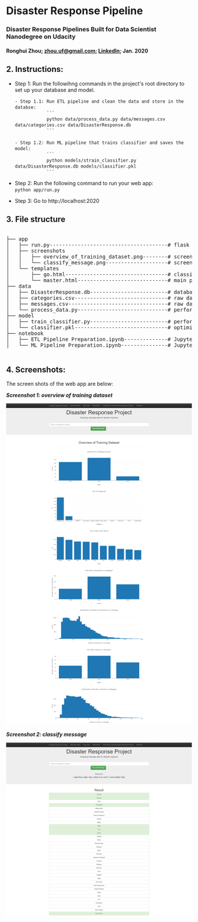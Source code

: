 # Disaster Response Pipeline
### Disaster Response Pipelines Built for Data Scientist Nanodegree on Udacity

#### Ronghui Zhou; zhou.uf@gmail.com; [LinkedIn](https://www.linkedin.com/in/ronghuizhou/); Jan. 2020 

## **2. Instructions:**

- Step 1: Run the followihng commands in the project's root directory to set up your database and model.
        
      - Step 1.1: Run ETL pipeline and clean the data and store in the databse:         
                  ```
                  python data/process_data.py data/messages.csv data/categories.csv data/DisasterResponse.db    
                  ```
      
      - Step 1.2: Run ML pipeline that trains classifier and saves the model:
                  ```
                  python models/strain_classifier.py data/DisasterResponse.db models/classifier.pkl
                  ```

- Step 2: Run the following command to run your web app:         
        ```
        python app/run.py
        ```

- Step 3: Go to http://localhost:2020



## **3. File structure**
<pre>

├── app
│   ├── run.py--------------------------------------# flask file to run app
│   ├── screenshots
│   │	├── overview_of_training_dataset.png--------# screenshot of web app: overview of training dataset
│   │ 	└── classify_message.png--------------------# screenshot of web app: classify message
│   └── templates
│       ├── go.html---------------------------------# classification result page of web app
│       └── master.html-----------------------------# main page of web app
├── data
│   ├── DisasterResponse.db-------------------------# database to save cleaned data
│   ├── categories.csv------------------------------# raw data to process: categories
│   ├── messages.csv--------------------------------# raw data to process: messages
│   └── process_data.py-----------------------------# perform ETL pipline
├── model
│   ├── train_classifier.py-------------------------# perform classification pipeline
│   └── classifier.pkl------------------------------# optimized ML model saved
├── notebook
│   ├── ETL Pipeline Preparation.ipynb--------------# Jupyter notebook for ETL 
│   └── ML Pipeline Preparation.ipynb---------------# Jupyter notebook for ML

</pre>

## **4. Screenshots:**

The screen shots of the web app are below:

**_Screenshot 1: overview of training dataset_**

![Overview of training dataset](/app/screenshots/overview_of_training_dataset.png)

**_Screenshot 2: classify message_**

![Classify message](/app/screenshots/classify_message.png)


